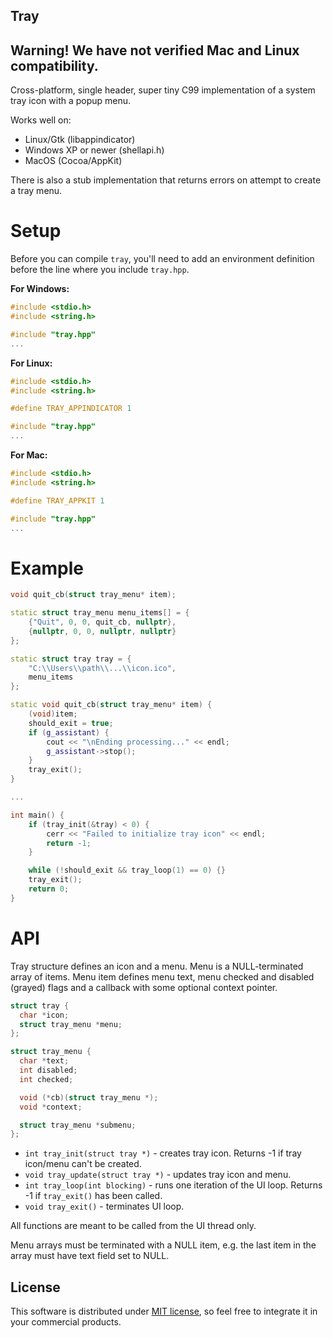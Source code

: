 Tray
----
## Warning! We have not verified Mac and Linux compatibility.

Cross-platform, single header, super tiny C99 implementation of a system tray icon with a popup menu.

Works well on:

* Linux/Gtk (libappindicator)
* Windows XP or newer (shellapi.h)
* MacOS (Cocoa/AppKit)

There is also a stub implementation that returns errors on attempt to create a tray menu.

# Setup

Before you can compile `tray`, you'll need to add an environment definition before the line where you include `tray.hpp`. 

**For Windows:**
```c
#include <stdio.h>
#include <string.h>

#include "tray.hpp"
...
```

**For Linux:**
```c
#include <stdio.h>
#include <string.h>

#define TRAY_APPINDICATOR 1

#include "tray.hpp"
...
```

**For Mac:**
```c
#include <stdio.h>
#include <string.h>

#define TRAY_APPKIT 1

#include "tray.hpp"
...
```

# Example

```c++
void quit_cb(struct tray_menu* item);

static struct tray_menu menu_items[] = {
    {"Quit", 0, 0, quit_cb, nullptr},
    {nullptr, 0, 0, nullptr, nullptr}
};

static struct tray tray = {
    "C:\\Users\\path\\...\\icon.ico",
    menu_items
};

static void quit_cb(struct tray_menu* item) {
    (void)item;
    should_exit = true;
    if (g_assistant) {
        cout << "\nEnding processing..." << endl;
        g_assistant->stop();
    }
    tray_exit();
}

...

int main() {
    if (tray_init(&tray) < 0) {
    	cerr << "Failed to initialize tray icon" << endl;
        return -1;
    }

    while (!should_exit && tray_loop(1) == 0) {}
    tray_exit();
    return 0;
}

```

# API

Tray structure defines an icon and a menu.
Menu is a NULL-terminated array of items.
Menu item defines menu text, menu checked and disabled (grayed) flags and a
callback with some optional context pointer.

```c
struct tray {
  char *icon;
  struct tray_menu *menu;
};

struct tray_menu {
  char *text;
  int disabled;
  int checked;

  void (*cb)(struct tray_menu *);
  void *context;

  struct tray_menu *submenu;
};
```

* `int tray_init(struct tray *)` - creates tray icon. Returns -1 if tray icon/menu can't be created.
* `void tray_update(struct tray *)` - updates tray icon and menu.
* `int tray_loop(int blocking)` - runs one iteration of the UI loop. Returns -1 if `tray_exit()` has been called.
* `void tray_exit()` - terminates UI loop.

All functions are meant to be called from the UI thread only.

Menu arrays must be terminated with a NULL item, e.g. the last item in the
array must have text field set to NULL.

## License

This software is distributed under [MIT license](http://www.opensource.org/licenses/mit-license.php),
 so feel free to integrate it in your commercial products.

